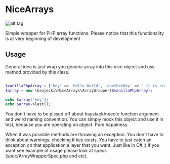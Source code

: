 # NiceArrays
![alt tag](http://phpci.sojecki.pl//build-status/image/1)

Simple wrapper for PHP array functions. Please notice that this functionality is at very beginning of development 

## Usage 

General idea is just wrap you generic array into this nice object and use method provided by this class. 

```php

$vanillaPhpArray = ['key' => 'Hello World', 'anotherKey' => ' it is really nice here'];
$array = new \ksojecki\NiceArrays\ArrayWrapper($vanillaPhpArray);

echo $array['key'];
echo $array->last();

```

You don't have to be pissed off about haystack/needle function argument and weird naming convention. You can simply mock this object and use it in test, because you are operating on object. Pure happiness.

When it was possible methods are throwing an exception. You don't have to think about warnings, checking if key exists. You have to just catch an exception on that application a layer that you want. Just like in C# :) 
If you want see example of usage please look at specs (spec/ArrayWrapperSpec.php and etc). 

